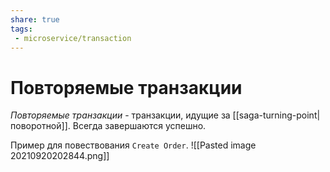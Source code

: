 ```yaml
---
share: true
tags:
 - microservice/transaction
---
```

# Повторяемые транзакции
*Повторяемые транзакции* - транзакции, идущие за [[saga-turning-point|поворотной]]. Всегда завершаются успешно.

Пример для повествования `Create Order`.
![[Pasted image 20210920202844.png]]